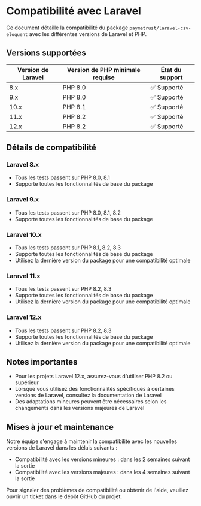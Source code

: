 # Compatibilité avec Laravel

Ce document détaille la compatibilité du package `paymetrust/laravel-csv-eloquent` avec les différentes versions de
Laravel et PHP.

## Versions supportées

| Version de Laravel | Version de PHP minimale requise | État du support |
|--------------------|---------------------------------|-----------------|
| 8.x                | PHP 8.0                         | ✅ Supporté      |
| 9.x                | PHP 8.0                         | ✅ Supporté      |
| 10.x               | PHP 8.1                         | ✅ Supporté      |
| 11.x               | PHP 8.2                         | ✅ Supporté      |
| 12.x               | PHP 8.2                         | ✅ Supporté      |

## Détails de compatibilité

### Laravel 8.x

- Tous les tests passent sur PHP 8.0, 8.1
- Supporte toutes les fonctionnalités de base du package

### Laravel 9.x

- Tous les tests passent sur PHP 8.0, 8.1, 8.2
- Supporte toutes les fonctionnalités de base du package

### Laravel 10.x

- Tous les tests passent sur PHP 8.1, 8.2, 8.3
- Supporte toutes les fonctionnalités de base du package
- Utilisez la dernière version du package pour une compatibilité optimale

### Laravel 11.x

- Tous les tests passent sur PHP 8.2, 8.3
- Supporte toutes les fonctionnalités de base du package
- Utilisez la dernière version du package pour une compatibilité optimale

### Laravel 12.x

- Tous les tests passent sur PHP 8.2, 8.3
- Supporte toutes les fonctionnalités de base du package
- Utilisez la dernière version du package pour une compatibilité optimale

## Notes importantes

- Pour les projets Laravel 12.x, assurez-vous d'utiliser PHP 8.2 ou supérieur
- Lorsque vous utilisez des fonctionnalités spécifiques à certaines versions de Laravel, consultez la documentation de
  Laravel
- Des adaptations mineures peuvent être nécessaires selon les changements dans les versions majeures de Laravel

## Mises à jour et maintenance

Notre équipe s'engage à maintenir la compatibilité avec les nouvelles versions de Laravel dans les délais suivants :

- Compatibilité avec les versions mineures : dans les 2 semaines suivant la sortie
- Compatibilité avec les versions majeures : dans les 4 semaines suivant la sortie

Pour signaler des problèmes de compatibilité ou obtenir de l'aide, veuillez ouvrir un ticket dans le dépôt GitHub du
projet.
